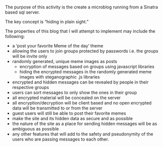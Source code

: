 The purpose of this activity is the create a microblog running from a Sinatra based sql server.

The key concept is “hiding in plain sight.”

The properties of this blog that I will attempt to implement may include the following:

- a ‘post your favorite Meme of the day’ theme
- allowing the users to join groups protected by passwords i.e. the groups will be invite only
- randomly generated, unique meme images as posts
	- encryption of messages based on groups using javascript libraries
	- hiding the encrypted messages in the randomly generated meme images with steganographic .js libraries
- encrypted and hidden messages can be revealed by people in their respective groups
- users can sort messages to only show the ones in their group
- all encrypted material will be concealed on the server
- all encryption/decryption will be client based and no open encrypted data will be transmitted to or from the server
- guest users will still be able to post their favorite memes
- make the site and its hidden data as secure and as possible
- the nature of the site as a place for sending hidden messages will be as ambiguous as possible
- any other features that will add to the safety and pseudonymity of the users who are passing messages to each other.